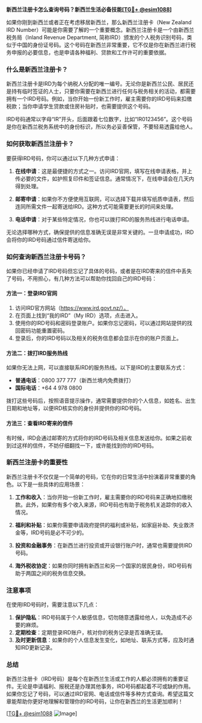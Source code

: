 **新西兰注册卡怎么查询号码？新西兰生活必备技能[[TG💪+ @esim1088](https://t.me/s/esim1088)]**

如果你刚到新西兰或者正在考虑移居新西兰，那么新西兰注册卡（New Zealand IRD Number）可能是你需要了解的一个重要概念。新西兰注册卡是一个由新西兰税务局（Inland Revenue Department, 简称IRD）颁发的个人税务识别号码，类似于中国的身份证号码。这个号码在新西兰非常重要，它不仅是你在新西兰进行税务申报的必要信息，也是申请各种福利、贷款和工作许可的重要依据。

### 什么是新西兰注册卡？

新西兰注册卡是IRD为每个纳税人分配的唯一编号。无论你是新西兰公民、居民还是持有临时签证的人士，只要你需要在新西兰进行任何与税务相关的活动，都需要拥有一个IRD号码。例如，当你开始一份新工作时，雇主需要你的IRD号码来扣缴税款；当你申请学生贷款或住房补贴时，也需要提供这个号码。

IRD号码通常以字母“IR”开头，后面跟着七位数字，比如“IR0123456”。这个号码是你在新西兰税务系统中的身份标识，所以务必妥善保管，不要轻易透露给他人。

### 如何获取新西兰注册卡？

要获得IRD号码，你可以通过以下几种方式申请：

1. **在线申请**：这是最便捷的方式之一。访问IRD官网，填写在线申请表格，并上传必要的文件，如护照复印件和签证信息。通常情况下，在线申请会在几天内得到处理。

2. **邮寄申请**：如果你不方便使用互联网，可以选择下载并填写纸质申请表，然后连同所需文件一起寄送给IRD。这种方式可能需要更长的时间来处理。

3. **电话申请**：对于某些特定情况，你也可以拨打IRD的服务热线进行电话申请。

无论选择哪种方式，确保提供的信息准确无误是非常关键的。一旦申请成功，IRD会将你的IRD号码通过信件寄送给你。

### 如何查询新西兰注册卡号码？

如果你已经申请了IRD号码但忘记了具体的号码，或者是在IRD寄来的信件中丢失了号码，不用担心，有几种方法可以帮助你找回自己的IRD号码：

#### 方法一：登录IRD官网

1. 访问IRD官方网站（https://www.ird.govt.nz/）。
2. 在页面上找到“我的IRD”（My IRD）选项，点击进入。
3. 使用你的IRD号码和密码登录账户。如果你忘记密码，可以通过网站提供的找回密码功能重置密码。
4. 登录后，你的IRD号码以及相关的税务信息都会显示在你的账户页面上。

#### 方法二：拨打IRD服务热线

如果你无法上网，可以直接联系IRD的服务热线。以下是IRD的主要联系方式：

- **普通电话**：0800 377 777（新西兰境内免费拨打）
- **国际电话**：+64 4 978 0800

拨打这些号码后，按照语音提示操作，通常需要提供你的个人信息，如姓名、出生日期和地址等，以便IRD核实你的身份并提供你的IRD号码。

#### 方法三：查看IRD寄来的信件

有时候，IRD会通过邮寄的方式将你的IRD号码及相关信息发送给你。如果之前收到过这样的信件，不妨仔细翻找一下，或许能找到你的IRD号码。

### 新西兰注册卡的重要性

新西兰注册卡不仅仅是一个简单的号码，它在你的日常生活中扮演着非常重要的角色。以下是一些具体的应用场景：

1. **工作和收入**：当你开始一份新工作时，雇主需要你的IRD号码来正确地扣缴税款。此外，如果你有多个收入来源，IRD号码也有助于税务机关追踪你的收入情况。

2. **福利和补贴**：如果你需要申请政府提供的福利或补贴，如家庭补助、失业救济金等，IRD号码是必不可少的。

3. **投资和金融事务**：在新西兰进行投资或开设银行账户时，通常也需要提供IRD号码。

4. **海外税收协定**：如果你同时拥有新西兰和另一个国家的居民身份，IRD号码有助于两国之间的税务信息交换。

### 注意事项

在使用IRD号码时，需要注意以下几点：

1. **保护隐私**：IRD号码属于个人敏感信息，切勿随意透露给他人，以免造成不必要的麻烦。
2. **定期检查**：定期登录IRD账户，核对你的税务记录是否准确无误。
3. **及时更新信息**：如果你的个人信息发生变化，如地址、联系方式等，应及时通知IRD更新记录。

### 总结

新西兰注册卡（IRD号码）是每个在新西兰生活或工作的人都必须拥有的重要证件。无论是申请福利、报税还是办理其他事务，IRD号码都起着不可或缺的作用。如果你忘记了号码，可以通过IRD官网、电话或信件等多种方式查询。希望这篇文章能帮助你更好地理解和管理你的IRD号码，让你在新西兰的生活更加顺利！

[[TG💪+ @esim1088](https://t.me/s/esim1088) ![Image](https://i.postimg.cc/4NQfJmqS/Snipaste-2025-05-13-00-14-12.png)]